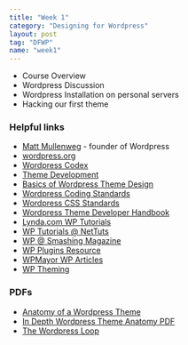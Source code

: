 ```yaml
---
title: "Week 1"
category: "Designing for Wordpress"
layout: post
tag: "DFWP"
name: "week1"
---
```


*   Course Overview
*   Wordpress Discussion
*   Wordpress Installation on personal servers
*   Hacking our first theme

### Helpful links

* [Matt Mullenweg](http://ma.tt) - founder of Wordpress
* [wordpress.org](http://wordpress.org/)
* [Wordpress Codex](http://codex.wordpress.org/)
* [Theme Development](http://codex.wordpress.org/Theme_Development)
* [Basics of Wordpress Theme Design](http://codex.wordpress.org/Site_Design_and_Layout)
* [Wordpress Coding Standards](http://make.wordpress.org/core/handbook/coding-standards/)
* [Wordpress CSS Standards](http://make.wordpress.org/core/handbook/coding-standards/css/)
* [Wordpress Theme Developer Handbook](http://make.wordpress.org/docs/theme-developer-handbook/)
* [Lynda.com WP Tutorials](http://www.lynda.com/WordPress-training-tutorials/330-0.html?utm_source=google&utm_medium=cpc&utm_campaign=Search-Web-WordPress&utm_content=ureRplKB&utm_term=%2Bwordpress%20%2Btutorials&gclid=CMuw2trWybUCFcLHtAod2TQAcA)
* [WP Tutorials @ NetTuts](http://net.tutsplus.com/tag/wordpress/)
* [WP @ Smashing Magazine](http://wp.smashingmagazine.com/)
* [WP Plugins Resource](http://codex.wordpress.org/Plugin_Resources)
* [WPMayor WP Articles](http://www.wpmayor.com/)
* [WP Theming](http://wptheming.com/)


### PDFs

* [Anatomy of a Wordpress Theme](media/anatomyWordPressTheme.pdf)
* [In Depth Wordpress Theme Anatomy PDF](media/wpThemeAnatomy.pdf)
* [The Wordpress Loop](media/loopWPFileSystem.pdf)